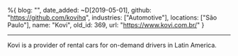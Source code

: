 %{
  blog: "",
  date_added: ~D[2019-05-01],
  github: "https://github.com/kovihq",
  industries: ["Automotive"],
  locations: ["São Paulo"],
  name: "Kovi",
  old_id: 369,
  url: "https://www.kovi.com.br/"
}

---

Kovi is a provider of rental cars for on-demand drivers in Latin America.
